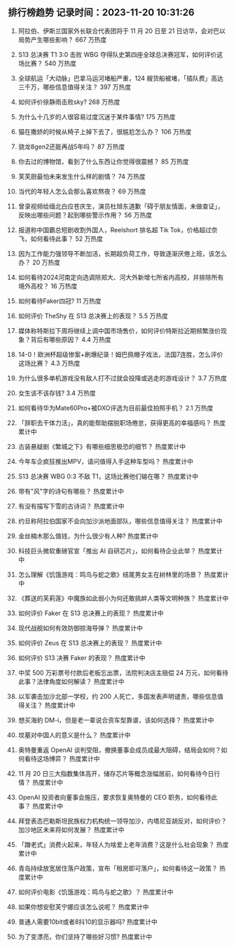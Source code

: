 
## 排行榜趋势 记录时间：2023-11-20 10:31:26
  
  1. 阿拉伯、伊斯兰国家外长联合代表团将于 11 月 20 日至 21 日访华，会对巴以局势产生哪些影响？ 667 万热度
    
  2. S13 总决赛 T1 3:0 击败 WBG 夺得队史第四座全球总决赛冠军，如何评价这场比赛？ 540 万热度
    
  3. 全球航运「大动脉」巴拿马运河堵船严重，124 艘货船被堵，「插队费」高达三千万，哪些信息值得关注？ 397 万热度
    
  4. 如何评价徐静雨击败sky? 268 万热度
    
  5. 为什么十几岁的人很容易过度沉迷于某件事情? 175 万热度
    
  6. 猫在撒娇的时候从椅子上掉下去了，很尴尬怎么办？ 106 万热度
    
  7. 骁龙8gen2还能再战5年吗？ 87 万热度
    
  8. 你去过的博物馆，看到了什么东西让你觉得很震撼？ 85 万热度
    
  9. 芙芙厨最怕未来发生什么样的剧情？ 74 万热度
    
  10. 当代的年轻人怎么会那么喜欢熬夜？ 69 万热度
    
  11. 曾录视频给缅北白应苍庆生，演员杜旭东道歉「碍于朋友情面，未做查证」，反映出哪些问题？起到哪些警示作用？ 56 万热度
    
  12. 报道称中国霸总短剧收割外国人，Reelshort 排名超 Tik Tok，价格超过奈飞，如何看待此事？ 52 万热度
    
  13. 因为工作能力强领导不断加活，长期超负荷工作，导致逐渐厌倦上班，该怎么办？ 20 万热度
    
  14. 如何看待2024河南定向选调除郑大、河大外新增七所省内高校，并排除所有境外高校？ 16 万热度
    
  15. 如何看待Faker四冠? 11 万热度
    
  16. 如何评价 TheShy 在 S13 总决赛上的表现？ 5.5 万热度
    
  17. 媒体称特斯拉下周将继续上调中国市场售价，如何评价特斯拉近期频繁涨价现象？背后有哪些原因？ 4.4 万热度
    
  18. 14-0！欧洲杯超级惨案+刷爆纪录！姆巴佩帽子戏法，法国7连胜，怎么评价这场比赛？ 4.3 万热度
    
  19. 为什么很多单机游戏没有敌人打不过就会投降或逃走的游戏设计？ 3.7 万热度
    
  20. 女生该不该存钱? 3.4 万热度
    
  21. 如何看待华为Mate60Pro+被DXO评选为目前最佳拍照手机？ 2.1 万热度
    
  22. 「辞职去干体力活」，真的能帮助摆脱职场倦怠，获得更高的幸福感吗？ 热度累计中
    
  23. 古装悬疑剧《繁城之下》有哪些细思极恐的细节？ 热度累计中
    
  24. 今年车企疯狂推出MPV，请问值得入手这种车型吗？ 热度累计中
    
  25. S13 总决赛 WBG 0:3 不敌 T1，这场比赛他们输在哪？ 热度累计中
    
  26. 带有"风"字的诗句有哪些？ 热度累计中
    
  27. 有没有描写下雪的古诗词？ 热度累计中
    
  28. 约旦称阿拉伯国家不会向加沙派地面部队，哪些信息值得关注？ 热度累计中
    
  29. 金丝楠木那么值钱，为什么很少有人种? 热度累计中
    
  30. 科技巨头微软重磅官宣「推出 AI 自研芯片」，如何看待企业此举？ 热度累计中
    
  31. 怎么理解《饥饿游戏：鸣鸟与蛇之歌》结尾男女主在树林里的场景？ 热度累计中
    
  32. 《葬送的芙莉莲》中魔族如此弱小为何还敢挑衅人类等文明种族？ 热度累计中
    
  33. 如何评价 Faker 在 S13 总决赛上的表现？ 热度累计中
    
  34. 现代战舰如何有效防御掠海导弹？ 热度累计中
    
  35. 如何评价 Zeus 在 S13 总决赛上的表现？ 热度累计中
    
  36. 如何评价 S13 决赛 Faker 的表现？ 热度累计中
    
  37. 中奖 500 万彩票号付款后老板忘出票，法院判决店主赔偿 24 万元，如何看待此事？法律角度如何解读？ 热度累计中
    
  38. 以军袭击加沙北部一学校，约 200 人死亡，多国发表声明谴责，哪些信息值得关注？ 热度累计中
    
  39. 想买海豹 DM-i，但是老一辈说合资车型靠谱，该如何选择？ 热度累计中
    
  40. 坟墓对中国人的意义是什么？ 热度累计中
    
  41. 奥特曼重返 OpenAI 谈判受阻，撤换董事会成员成最大阻碍，结局会如何？如何看待这场博弈？ 热度累计中
    
  42. 11 月 20 日三大指数集体高开，储存芯片等概念涨幅居前，如何看待今日行情？ 热度累计中
    
  43. OpenAI 投资者向董事会施压，要求恢复奥特曼的 CEO 职务，如何看待此事？ 热度累计中
    
  44. 拜登表态巴勒斯坦民族权力机构统一领导加沙，内塔尼亚胡反对，如何评价？加沙地区未来将如何发展？ 热度累计中
    
  45. 「蹭老式」消费火起来，年轻人为啥爱上老年消费？这是什么社会现象？ 热度累计中
    
  46. 青岛持续放宽居住落户政策，宣布「租房即可落户」，如何看待这一政策？ 热度累计中
    
  47. 如何评价电影《饥饿游戏：鸣鸟与蛇之歌》？ 热度累计中
    
  48. 如果你想安慰芙宁娜应该怎么说呢？ 热度累计中
    
  49. 普通人需要10bit或者8抖10的显示器吗? 热度累计中
    
  50. 为了变漂亮，你们坚持了哪些好习惯? 热度累计中
    